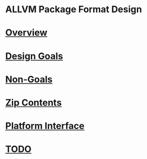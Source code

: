 ALLVM Package Format Design
===========================

# [Overview](ALLVMFormat-Overview.md)

# [Design Goals](ALLVMFormat-Design.md)

# [Non-Goals](ALLVMFormat-NonGoals.md)

# [Zip Contents](ALLVMFormat-Contents.md)

# [Platform Interface](ALLVMFormat-Platform.md)

# [TODO](ALLVMFormat-TODO.md)

